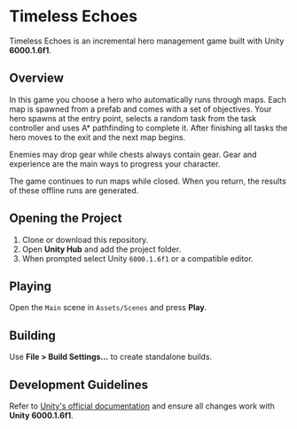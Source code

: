 # Timeless Echoes

Timeless Echoes is an incremental hero management game built with Unity **6000.1.6f1**.

## Overview
In this game you choose a hero who automatically runs through maps. Each map is spawned from a prefab and comes with a set of objectives.
Your hero spawns at the entry point, selects a random task from the task controller and uses A* pathfinding to complete it. After finishing all tasks the hero moves to the exit and the next map begins.

Enemies may drop gear while chests always contain gear. Gear and experience are the main ways to progress your character.

The game continues to run maps while closed. When you return, the results of these offline runs are generated.

## Opening the Project
1. Clone or download this repository.
2. Open **Unity Hub** and add the project folder.
3. When prompted select Unity `6000.1.6f1` or a compatible editor.

## Playing
Open the `Main` scene in `Assets/Scenes` and press **Play**.

## Building
Use **File > Build Settings...** to create standalone builds.

## Development Guidelines
Refer to [Unity's official documentation](https://docs.unity3d.com) and ensure all changes work with **Unity 6000.1.6f1**.
